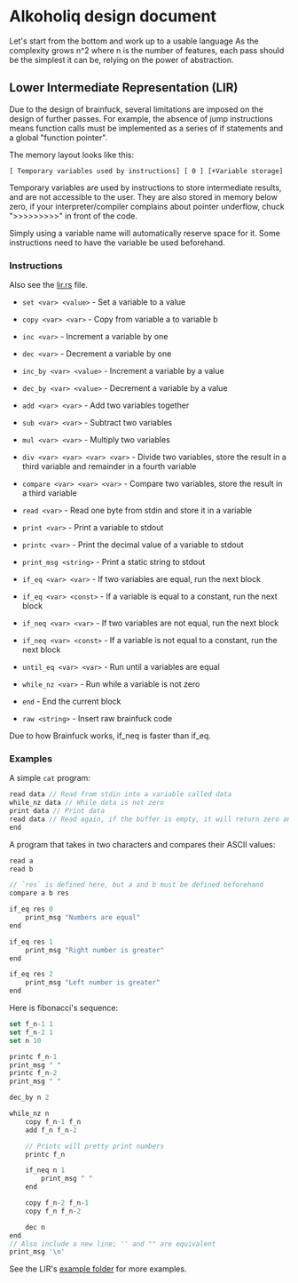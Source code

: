 # Alkoholiq design document

Let's start from the bottom and work up to a usable language
As the complexity grows n^2 where n is the number of features, each pass should be the simplest it can be, relying on
the
power of abstraction.

## Lower Intermediate Representation (LIR)

Due to the design of brainfuck, several limitations are imposed on the design of further passes.
For example, the absence of jump instructions means function calls must be implemented as a series of if statements and a global "function pointer".

The memory layout looks like this:

```
[ Temporary variables used by instructions] [ 0 ] [+Variable storage]
```

Temporary variables are used by instructions to store intermediate results, and are not accessible to the user.
They are also stored in memory below zero, if your interpreter/compiler complains about pointer underflow, chuck ">>>>>>>>>" in front of the code.

Simply using a variable name will automatically reserve space for it. Some instructions need to have the variable be
used beforehand.

### Instructions

Also see the [lir.rs](https://github.com/3top1a/alkoholiq/blob/main/src/lir/lir.rs) file.

- `set <var> <value>` - Set a variable to a value
- `copy <var> <var>` - Copy from variable a to variable b

- `inc <var>` - Increment a variable by one
- `dec <var>` - Decrement a variable by one
- `inc_by <var> <value>` - Increment a variable by a value
- `dec_by <var> <value>` - Decrement a variable by a value

- `add <var> <var>` - Add two variables together
- `sub <var> <var>` - Subtract two variables
- `mul <var> <var>` - Multiply two variables
- `div <var> <var> <var> <var>` - Divide two variables, store the result in a third variable and remainder in a fourth variable
- `compare <var> <var> <var>` - Compare two variables, store the result in a third variable

- `read <var>` - Read one byte from stdin and store it in a variable
- `print <var>` - Print a variable to stdout
- `printc <var>` - Print the decimal value of a variable to stdout
- `print_msg <string>` - Print a static string to stdout

- `if_eq <var> <var>` - If two variables are equal, run the next block
- `if_eq <var> <const>` - If a variable is equal to a constant, run the next block
- `if_neq <var> <var>` - If two variables are not equal, run the next block
- `if_neq <var> <const>` - If a variable is not equal to a constant, run the next block
- `until_eq <var> <var>` - Run until a variables are equal
- `while_nz <var>` - Run while a variable is not zero
- `end` - End the current block

- `raw <string>` - Insert raw brainfuck code


Due to how Brainfuck works, if_neq is faster than if_eq.

### Examples

A simple `cat` program:

```js
read data // Read from stdin into a variable called data
while_nz data // While data is not zero
print data // Print data
read data // Read again, if the buffer is empty, it will return zero and exit the loop
end
```

A program that takes in two characters and compares their ASCII values:

```js
read a
read b

// `res` is defined here, but a and b must be defined beforehand
compare a b res

if_eq res 0
    print_msg "Numbers are equal"
end

if_eq res 1
    print_msg "Right number is greater"
end

if_eq res 2
    print_msg "Left number is greater"
end
```


Here is fibonacci's sequence:

```js
set f_n-1 1
set f_n-2 1
set n 10

printc f_n-1
print_msg " "
printc f_n-2
print_msg " "

dec_by n 2

while_nz n
    copy f_n-1 f_n
    add f_n f_n-2

    // Printc will pretty print numbers
    printc f_n

    if_neq n 1
        print_msg " "
    end

    copy f_n-2 f_n-1
    copy f_n f_n-2

    dec n
end
// Also include a new line; '' and "" are equivalent
print_msg '\n'
```

See the LIR's [example folder](https://github.com/3top1a/alkoholiq/tree/main/examples/lir) for more examples.
